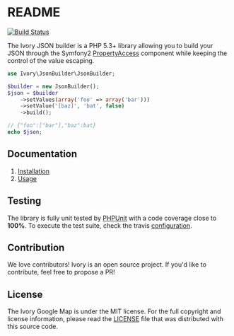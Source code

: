 # README

[![Build Status](https://secure.travis-ci.org/egeloen/ivory-json-builder.png)](http://travis-ci.org/egeloen/ivory-json-builder)

The Ivory JSON builder is a PHP 5.3+ library allowing you to build your JSON through the Symfony2
[PropertyAccess](http://symfony.com/doc/current/components/property_access/index.html) component while keeping the
control of the value escaping.

``` php
use Ivory\JsonBuilder\JsonBuilder;

$builder = new JsonBuilder();
$json = $builder
    ->setValues(array('foo' => array('bar')))
    ->setValue('[baz]', 'bat', false)
    ->build();

// {"foo":["bar"],"baz":bat}
echo $json;
```

## Documentation

 1. [Installation](doc/installation.md)
 2. [Usage](doc/usage.md)

## Testing

The library is fully unit tested by [PHPUnit](http://www.phpunit.de/) with a code coverage close to **100%**. To
execute the test suite, check the travis [configuration](.travis.yml).

## Contribution

We love contributors! Ivory is an open source project. If you'd like to contribute, feel free to propose a PR!

## License

The Ivory Google Map is under the MIT license. For the full copyright and license information, please read the
[LICENSE](LICENSE) file that was distributed with this source code.

